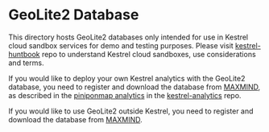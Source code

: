 # GeoLite2 Database

This directory hosts GeoLite2 databases only intended for use in Kestrel cloud
sandbox services for demo and testing purposes. Please visit [kestrel-huntbook](https://github.com/opencybersecurityalliance/kestrel-huntbook) repo to understand Kestrel cloud sandboxes, use considerations and terms.

If you would like to deploy your own Kestrel analytics with the GeoLite2
database, you need to register and download the database from
[MAXMIND](https://dev.maxmind.com/geoip/geoip2/geolite2/), as described in the
[piniponmap analytics](https://github.com/opencybersecurityalliance/kestrel-analytics/tree/release/analytics/piniponmap) in the [kestrel-analytics](https://github.com/opencybersecurityalliance/kestrel-analytics/) repo.

If you would like to use GeoLite2 outside Kestrel, you need to register and
download the database from
[MAXMIND](https://dev.maxmind.com/geoip/geoip2/geolite2/).

